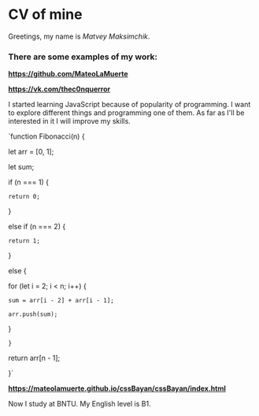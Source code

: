 # CV of mine
Greetings, my name is *Matvey Maksimchik*.
### There are some examples of my work:
**https://github.com/MateoLaMuerte**

**https://vk.com/thec0nquerror**

I started learning JavaScript because of popularity of programming. I want to explore different things and programming one of them. As far as I'll be interested in it I will improve my skills.

`function Fibonacci(n) {

  let arr = [0, 1];
  
  let sum;
  
  if (n === 1) {
  
    return 0;
    
  }
  
  else if (n === 2) {
  
    return 1;
    
  }
  
  else {
  
  for (let i = 2; i < n; i++) {
  
    sum = arr[i - 2] + arr[i - 1];
    
    arr.push(sum);
    
  }
  
    }
    
  return arr[n - 1];
  
}`

**https://mateolamuerte.github.io/cssBayan/cssBayan/index.html**

Now I study at BNTU. My English level is B1.
